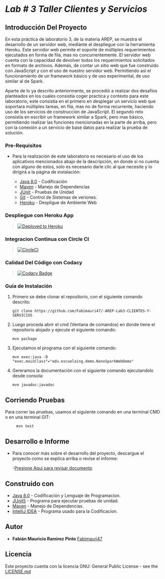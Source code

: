 # ***Lab # 3 Taller Clientes y Servicios***

## Introducción Del Proyecto

En esta práctica de laboratorio 3, de la materia AREP, se muestra el desarrollo de un servidor web, mediante el despliegue con la herramienta Heroku. Este servidor web permite el soporte de múltiples requerimientos ejecutados en forma de fila, mas no concurrentemente. El servidor web cuenta con la capacidad de devolver todos los requerimientos solicitados en formato de archivos. Además, de contar un sitio web que fue construido con JavaScript y con el uso de nuestro servidor web. Permitiendo así el funcionamiento de un framework básico y de uso experimental, de uso similar al de Spark.

Aparte de lo ya descrito anteriormente, se procedió a realizar dos desafíos planteados en los cuales consistía coger practica y contexto para este laboratorio, este consistía en el primero en desplegar un servicio web que soportara múltiples tareas, en fila, mas no de forma recurrente, haciendo uso de los servicios de construcción de JavaScript. El segundo reto consistía en escribir un framework similar a Spark, pero mas básico, permitiendo realizar las funciones mencionadas en la parte de arriba, pero con la conexión a un servicio de base datos para realizar la prueba de solución.  



### Pre-Requisitos

- Para la realización de este laboratorio es necesario el uso de los aplicativos mencionados abajo de la descripción, en donde si no cuenta con alguno de estos,
       solo es necesario darle clic al que necesite y lo dirigirá a la página de instalación:


    * [Java 8.0](https://www.java.com/es/) - Codificación
    * [Maven](https://maven.apache.org/) - Manejo de Dependencias
    * [JUnit](https://junit.org/junit5/) - Pruebas de Unidad
    * [Git](http://git-scm.com/book/en/v2/Getting-Started-Installing-Git) - Control de Sistemas de veriones.
    * [Heroku](https://devcenter.heroku.com/articles/heroku-cli#download-and-install) - Despligue de Ambiente Web


### Despliegue con Heroku App

>[![Deployed to Heroku](https://www.herokucdn.com/deploy/button.png)](https://sheltered-woodland-90071.herokuapp.com/)


### Integracion Continua con Circle CI
>[![CircleCI](https://circleci.com/gh/The-Developers-Eci/2020-2-PROYCVDS-THE_DEVELOPERS_ECI.svg?style=svg)](https://app.circleci.com/pipelines/github/Fabimauri47/-AREP-Lab3-CLIENTES-Y-SERVICIOS)
>
### Calidad Del Código con Codacy

>[![Codacy Badge](https://app.codacy.com/organizations/gh/Fabimauri47/repositories)](https://app.codacy.com/gh/Fabimauri47/-AREP-Lab3-CLIENTES-Y-SERVICIOS/dashboard)

### Guia de Instalación

1. Primero se debe clonar el repositorio, con el siguiente comando descrito:

       git clone https://github.com/Fabimauri47/-AREP-Lab3-CLIENTES-Y-SERVICIOS
    

2. Luego proceda abrir el cmd (Ventana de comandos) en donde tiene el repositorio alojado y ejecute el siguiente comando:

       mvn package
    

3. Ejecutamos el programa con el siguiente comando:

       mvn exec:java -D "exec.mainClass"="edu.escuelaing.demo.NanoSparkWebDemo"
   

4. Gereramos la documentación con el siguiente comando ejecutandolo desde consola:

       mvn javadoc:javadoc
   
 

## Corriendo Pruebas

Para correr las pruebas, usamos el siguiente comando en una terminal CMD o en una terminal GIT:

         mvn test

 
## Desarrollo e Informe

- Para conocer más sobre el desarrollo del proyecto, descargue el proyecto como se explica arriba o revise el informe:

    -[Presione Aqui para revisar documento](https://github.com/Fabimauri47/-AREP-Lab3-CLIENTES-Y-SERVICIOS/blob/main/Lab3_Introducci_n_a_esquemas_de_nombres__redes__clientes_y_servicios_.pdf)

## Construido con

* [Java 8.0](https://www.java.com/es/) - Codificación y Lenguaje de Programacíon.
* [JUnit5](https://junit.org/junit5/) - Programa para ejecutar pruebas de unidad.
* [Maven](https://maven.apache.org/) - Manejo de Dependencias.
* [IntelliJ IDEA](https://www.jetbrains.com/es-es/idea/) - Programa usado para la Codificacíon.


## Autor

* **Fabián Mauricio Ramirez Pinto** [Fabimauri47](https://github.com/Fabimauri47)


## Licencia

Este proyecto cuenta con la licencia GNU: General Public License - see the [LICENSE.md](https://github.com/Fabimauri47/AREP-Lab1-Calculadora/blob/main/LICENSE.txt) 
